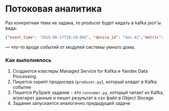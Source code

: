 # Потоковая аналитика

Раз конкретная тема не задана, то producer будет кидать в kafka json'ы вида:
```json
{"event_time": "2025-06-17T19:29:00Z", "device_id": "dev-42","metric": "temp", "value": 23.4}
```

— что-то вроде событий от модулей системы умного дома.

### Как выполнялось

1. Создаются кластеры Managed Service for Kafka и Yandex Data Processing
2. Пишется скрипт продюсера (`producer.py`), который кладет в Kafka событие
3. Пишется PySpark задание - это `consumer.py`, который читает из Kafka, агрегирет данные
и пишет результат в csv файл в Object Storage.
4. Задание запускается аналогично предыдущей задаче